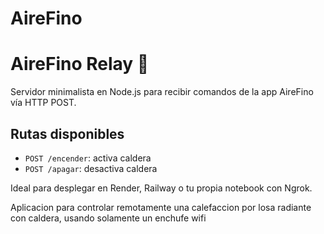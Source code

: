 # AireFino
# AireFino Relay 

Servidor minimalista en Node.js para recibir comandos de la app AireFino vía HTTP POST.

## Rutas disponibles

- `POST /encender`: activa caldera
- `POST /apagar`: desactiva caldera

Ideal para desplegar en Render, Railway o tu propia notebook con Ngrok.

Aplicacion para controlar remotamente una calefaccion por losa radiante con caldera, usando solamente un enchufe wifi
